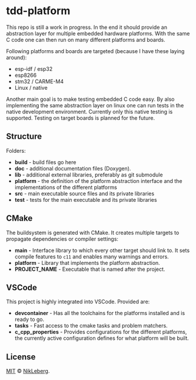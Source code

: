 # tdd-platform

This repo is still a work in progress. In the end it should provide an abstraction layer for multiple embedded hardware platforms. With the same C code one can then run on many different platforms and boards.

Following platforms and boards are targeted (because I have these laying around):
- esp-idf / esp32
- esp8266
- stm32 / CARME-M4
- Linux / native

Another main goal is to make testing embedded C code easy. By also implementing the same abstraction layer on linux one can run tests in the native development environment. Currently only this native testing is supported. Testing on target boards is planned for the future.


## Structure

Folders:
- **build** - build files go here
- **doc** - additional documentation files (Doxygen).
- **lib** - additional external libraries, preferably as git submodule
- **platform** - the definition of the platform abstraction interface and the implementations of the different platforms
- **src** - main executable source files and its private libraries
- **test** - tests for the main executable and its private libraries


## CMake

The buildsystem is generated with CMake. It creates multiple targets to propagate dependencies or compiler settings:
- **main** - Interface library to which every other target should link to. It sets compile features to `c11` and enables many warnings and errors.
- **platform** - Library that implements the platform abstraction.
- **PROJECT_NAME** - Executable that is named after the project.


## VSCode

This project is highly integrated into VSCode. Provided are:
- **devcontainer** - Has all the toolchains for the platforms installed and is ready to go.
- **tasks** - Fast access to the cmake tasks and problem matchers.
- **c_cpp_properties** - Provides configurations for the different platforms, the currently active configuration defines for what platform will be built.


## License

[MIT](LICENSE) © [NikLeberg](https://github.com/NikLeberg).

